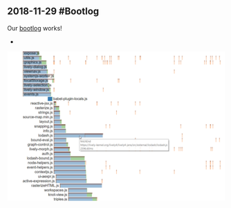 ## 2018-11-29 #Bootlog


Our [bootlog](browse://demos/visualizations/bootlog.md) works!

- 

![](181129_bootlog.png)

